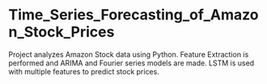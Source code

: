 # Time_Series_Forecasting_of_Amazon_Stock_Prices

Project analyzes Amazon Stock data using Python. Feature Extraction is performed and ARIMA and Fourier series models are made. LSTM is used with multiple features to predict stock prices.
